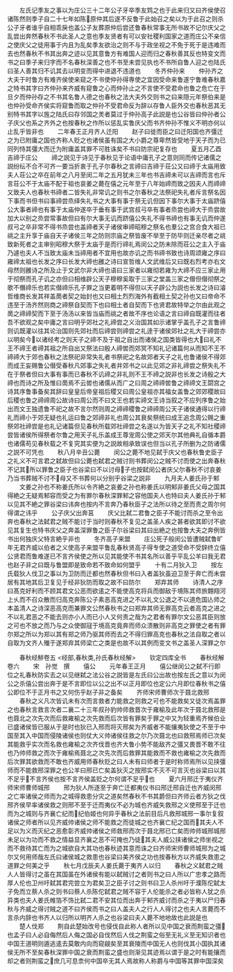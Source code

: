 <!-- { "loadSidebar": true } -->
　　左氏记季友之事以为庄公三十二年公子牙卒季友鸩之也于此来归又曰齐侯使召诸陈然则季子自二十七年如陈原仲其后遂不反鲁于此始召之矣以为于此召之则杀公子牙者谁乎自相乖戾也盖公子友葬原仲后尝还鲁春秋常事无所书故不记尔庆父之乱尝出奔然春秋不书此圣人之意也季友贤者有可以安社稷利国家之道而庄公不亲信之使庆父之徒用事于内且为乱矣季友欲治之则不与于政坐视之不免于死于是违难而去也然春秋不书其出奔之迹以见其意鲁方有难国人迎而归之春秋善其反也特变文而书之曰季子来归字而不名春秋深善之也不书至未尝见执也不书所自鲁人迎之也陆氏曰圣人善其归不讥其去以明变而得中进退不违道也
　　冬齐仲孙来
　　仲孙齐之大夫于时鲁方有难齐侯使来窥之不书使仲孙得専使之宜因受命来鲁遂宁鲁难春秋嘉之特书其字曰齐仲孙来齐威有窥鲁之心而仲孙止之不言使不受君命也鲁之危亡在于旦夕而仲孙存之不书其名鲁人德之也春秋之法大夫外交则书之曰来隠元年祭伯来是也仲孙受命齐侯实将窥鲁而取之仲孙不受君命反为辞以存鲁人臣外交也春秋恶其无别特书其字以旌之陆氏曰存邻国之羙者莫过于仲孙高子此説是也公谷皆曰仲孙者公子庆父也系之齐外之也按春秋之作所以惩乱实鲁庆父而书齐仲孙不惟义不明亦何以止乱乎皆非也
　　二年春王正月齐人迁阳
　　赵子曰徙而臣之曰迁阳国也齐彊迁之为已附庸之国也齐称人贬之也诸侯虽有国之大小爵之尊卑然皆受地于天子而为已同列恃其彊大而迁为附庸盖其罪不可胜诛矣不书曰防宗祀复存也
　　夏五月乙酉吉禘于庄公
　　禘之説见于诗见于春秋见于论语中庸孔子之意则同而传记诸儒之説纷纭不合不可齐一要当折衷于孔子尔春秋之言禘曰吉禘于荘公又曰禘于太庙用致夫人荘公之卒在前年之八月至闵二年之五月犹未三年也书吉禘未可以吉禘而言也斥言荘公不于太庙不配于祖也哀姜之薨在僖之元年至于八年始禘而致之因夫人而禘禘又致夫人也春秋书禘者二皆失礼非常讥之则书之尔春秋之法祭祀失礼者斥言祭名因下事而书但书曰事禘尝烝绎失礼书之大事有事于祭无讥但因下事尔大事于太庙跻僖公大事者禘也有事于太庙仲遂卒于垂有事于武宫叔弓卒有事者烝尝也禘大于烝尝故加大以别之烝尝常事故但曰有尔大事无讥而跻僖公失礼不得书禘也有事无讥而仲遂叔弓之卒非常不得书烝尝也盖禘者天子诸侯审禘昭穆之祭名也羣公之宫合食大祖已祧之主升享于庙自天子诸侯三年之防则宗庙之祭皆废不举至于防毕则迁亲尽者之祧致新死者之主审别昭穆大祭于太庙于是而行禘礼焉闵公之防未除而荘公之主入于庙乃遽也夫人不当致太庙未当禘用者不宜用也故亦讥之而书禘书致也诗周颂雍之序曰雍禘太祖也长发之序曰长发大禘也雝之诗曰宣哲维人文武维后又曰既右烈考亦右文母然则雝诗之所及止于文武尔非大禘也语曰三家者以雍彻若雍为大禘不应三家止用于彻祭而孔子讥之亦但曰相维辟公天子穆穆奚取于三家之堂盖三家之僣但僣彻祭之歌不僭禘乐也若实僣禘乐孔子罪之当更着明不得但以天子辟公为説也长发之诗曰濬哲维商长发其祥盖啇者契之始封也又曰相土烈烈海外有截相土契之孙也又曰帝命不违至于汤齐然则商之禘祭自契而下也曰相土者自契而下也贤君故特举之尔由此观之啇之禘禘契而下至于汤汤以来皆当庙而祧之者故不序也论语之言曰禘自既灌而往者吾不欲观之矣中庸之言曰明乎郊社之礼禘尝之义治国其如示诸掌乎盖孔子之言鲁禘则讥既灌以往其论治国则先郊社而后禘尝则禘尝之礼逹于诸侯郊社之礼大于禘尝亦以明矣今以诸经考之则天子之禘不及于祖之自出而诸侯之国类皆得也大曰礼不王不禘王者禘其祖之所自出又祭法曰殷人禘喾而郊冥不知礼记诸篇何从而知不王不禘禘大于郊也春秋之法祭祀非常失礼者书祭祀之名故郊者天子之礼也鲁诸侯不得郊而成王妄赐鲁公僣受春秋凡郊事之失礼者并郊书之以此见郊之非礼禘尝之祭失礼不在于祭者但曰大事有事而已春秋不讥禘之非礼则不王不禘之説非也长发之诗殷之大禘也而诗之所及惟曰啇焉不云喾也诸儒从而广之曰周之禘禘喾鲁之禘禘文王閟宫之诗其序鲁事备矣其辞曰皇皇后帝皇祖后稷又曰周公皇祖亦其福女盖鲁之郊郊稷故曰后稷也鲁之禘禘周公故诗曰周公而不曰文王也若实禘文王诗当叙之不应列序鲁之始出而文王独遗鲁不祀之故不言尔然则周之禘禘稷鲁之禘禘周公天子诸侯通得以行禘礼而禘小于郊无疑也礼运曰鲁之郊禘非礼也周公其衰矣祭统曰成王追念周公赐之重祭郊社禘尝是也礼记诸篇但见春秋所载郊社禘尝之名遂以为皆天子之礼不知社稷禘尝皆诸侯所得祭者尔鲁之用天子礼乐盖成王尊宠周公使之郊天尔其他典礼自循本爵也诸儒苟见春秋载之不复究其实便为之説故相承致误也但当以孔子所删为之防诸儒之説不可凭也
　　秋八月辛丑公薨
　　闵公之薨不地见弑于庆父也春秋鲁史臣子之礼义不可言君之弑故但曰公薨也弑君之贼讨则书葬闵公之贼不讨而使之出奔春秋不记其所以罪鲁之臣子也谷梁曰不以讨母子也按弑闵公者庆父尔春秋不讨哀姜乃当书葬贼不讨不母又不书葬何以分别乎谷梁之説非
　　九月夫人姜氏孙于邾
　　文姜之孙也不称姜氏所以令齐絶之哀姜之孙也称姜氏以明邾非姜氏父母之国其得絶之无疑焉邾容而受之为有罪尔春秋深罪邾之容他国夫人也特曰夫人姜氏孙于邾以见其不絶之罪谷梁曰讳奔也按内不言奔乃春秋臣子之法所以待之至而责之周尔何得谓之讳乎
　　公子庆父出奔莒
　　庆父比弑二君鲁之臣子不能讨而杀之至令出奔也春秋之法弑君之贼不能讨于当时则春秋不复见之盖圣人疾之甚者欲其即讨不欲见其复生也特书庆父之奔盖深罪鲁之臣子尔谷梁曰其曰出絶之也按鲁大夫之奔例皆书出何独庆父特言絶乎非也
　　冬齐高子来盟
　　庄公死子般闵公皆遭贼弑鲁旷年无君齐威以伯者之义使高子来盟平鲁乱春秋贤高子得专使之道受命不受辞终立僖公贤君而鲁难遂已不言齐侯使之所以见其能使不书其名所以善乎平乱公羊曰我无君也赵子非之曰既与鲁盟即是致命若不致命如何盟乎
　　十有二月狄入卫
　　按左氏载狄人伐卫之事以为卫防而迁都也然春秋但书曰入者盖狄虽迫卫至于奔亡而未尝居有其地其后卫复见于经非狄防而取之故不曰防尔
　　郑弃其师
　　诗清人之序曰髙克好利而不顾其君文公恶而欲逺之不能使高克将兵而御敌于境陈其师旅翺翔河上乆而不召众散而归高克奔陈公子素恶高克进之不以礼文公退之不以道危国亾师之本盖清人之诗深恶高克而兼罪文公然春秋书之曰郑弃其师无罪高克云者高克之进之不以礼君恶之不能去则亦小人而已小人又何责之哉为之君者有罪尔文公恶其臣则放之可也不放之而乃与之众使御冦于境高克竟奔而师众溃散则非高克之罪使之者有罪尔郑之所以为郑以其有郑之师乃驱其师而去之不得归罪高克也春秋之法自取之者以自取为文齐人殱于遂郑弃其师梁亡之类是也故不以其例而变文书之盖圣人深罪之尔

　　春秋经觧卷五
<经部,春秋类,孙氏春秋经解>
　　钦定四库全书
　　春秋经解卷六
　　宋　孙觉　撰
　　僖公
　　元年春王正月
　　僖公继闵公之弑不行即位之礼春秋防实去之以见继弑之法公谷之説皆是左氏曰公出故也按左氏之意以为闵公之杀僖公尝出奔于是不言即位以公之出不以正月即位也定公六月即位春秋书之僖公即位不于正月书之又何伤乎赵子非之备矣
　　齐师宋师曹师次于聂北救邢
　　春秋之义凡次皆讥未有次而言救者力能救之则救之可也不能救矣又徒次焉盖罪之也春秋言救言次者二襄二十三年叔孙豹帅师救晋次于雍榆及此年次于聂北救邢是也聂北之次先次而后救雍榆之次先救而后次皆有罪矣于罪之中又为轻重焉齐候伯业已盛诸侯皆已服从于是时也狄已入邢而将灭邢矣为齐威者不能攘夷狄使之不至于中国至其入中国而侵陵诸侯也则仗大义帅诸侯往救之尔乃次聂北也曰救邢焉师已次矣其能救乎实次而名救也雍榆之次齐伐晋也齐大鲁小势不能敌齐之彊又畏晋不敢不往也乃帅师救之而次于雍榆焉聂北之次先次而后救罪其能救而不救也雍榆之次先救而后次罪其欲救而不敢也齐威用师春秋贬之曰人未有曰师者于是时称师焉所以见挟彊师而不能救邢深罪之也公羊曰邢已亡矣盖狄灭之按邢实不灭不可言灭也谷梁曰以其不足乎不言齐侯也按不言齐侯盖贬之尔何谓不足乎也
　　夏六月邢迁于夷仪齐师宋师曹师城邢
　　邢为狄人所逐至于奔亡迁都夷仪书曰邢迁邢自迁也齐威闵邢之亡率诸侯之师而为之城得救患分灾之道矣然春秋不书其爵但曰齐师云者方狄之伐邢齐侯早率诸侯救之则邢不至于迁而夷仪不必为城也齐威失救邢之义使邢至于迁也而为之城则与齐襄亡纪而纪伯姬也何异乎春秋之法前目后凡救邢城邢一事尔复叙诸侯之师者所以见齐威帅诸侯之师不能救之而徒城之也齐襄亡纪之国而其夫人不足以为义而灭纪之恶愈彰齐威帅诸侯之师救邢而次于聂北邢已亡矣而帅师城邢城邢未足以为功而不救之情益显齐襄之恶不可掩也乃徒其夫人威公挟诸侯之师坐视之而不救待其亡而为之城欲自大其功也春秋迹其意而诛之曰齐师宋师曹师城邢为之城尔又何用师哉左氏曰诸侯城之救患也谷梁曰美齐侯之功也按春秋方以齐威失救患之道罪之何美之乎
　　秋七月戊辰夫人姜氏薨于夷齐人以归
　　春秋之义弑君之贼人人皆得讨之虽在其国虽在外诸侯有能以弑贼讨之者则书之曰人所以广忠孝之路而厚人伦也卫州吁弑其君完尝立为君矣卫之臣子讨之则书曰卫人杀州吁于濮陈佗弑太子免而立蔡人杀之则书曰蔡人杀陈佗弑君之贼不容于人伦能杀之者必皆称人犹之杀异类也夫人姜氏帷箔不饰比弑二君不安其位而出奔于邾齐威讨而杀之于夷以尸归春秋与齐威之得讨贼之道不曰齐侯而书之曰人盖夫人之行人人得讨之也夫人言薨而不言杀内辞也书齐人以归所以明齐人杀之也谷梁曰夫人薨不地地故也此説是也
　　楚人伐郑
　　荆自此楚始改号也侵伐自此称人者所以见中国之衰而荆蛮之彊也孟子曰人必自侮然后人侮之国必自伐然后人伐之荆蛮之俗至无礼义至无知识者也中国王道明则遁逃逺去莫敢内向而窥觎矣至其衰陵而中国无人也则伐其小国执其诸侯无所不至矣春秋深罪中国之衰而荆蛮之盛也则渐见其迹焉以谓于是之时有能攘而却之者则荆蛮之庶几可息柰何中国卒无其人焉故称人称爵与中国等其罪中国深矣
